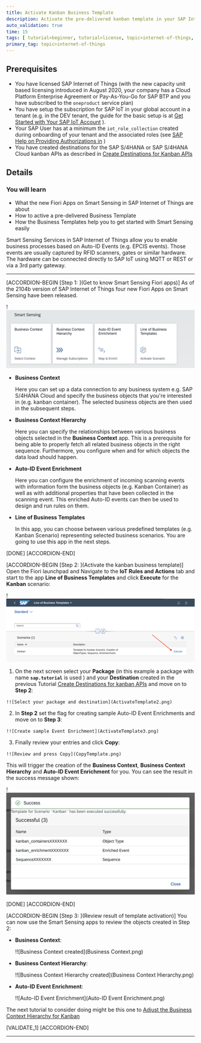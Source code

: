```yaml
---
title: Activate Kanban Business Template
description: Activate the pre-delivered kanban template in your SAP Internet of Things tenant, which will create the Business Context, Business Context Hierarchy and Auto-ID Event Enrichment objects for you automatically.
auto_validation: true
time: 15
tags: [ tutorial>beginner, tutorial>license, topic>internet-of-things, products>sap-internet-of-things, products>sap-business-technology-platform]
primary_tag: topic>internet-of-things
---
```


## Prerequisites
- You have licensed SAP Internet of Things (with the new capacity unit based licensing introduced in August 2020, your company has a Cloud Platform Enterprise Agreement or Pay-As-You-Go for SAP BTP and you have subscribed to the `oneproduct` service plan)
 - You have setup the subscription for SAP IoT in your global account in a tenant (e.g. in the DEV tenant, the guide for the basic setup is at [Get Started with Your SAP IoT Account](https://help.sap.com/viewer/195126f4601945cba0886cbbcbf3d364/latest/en-US/bfe6a46a13d14222949072bf330ff2f4.html) ).
 - Your SAP User has at a minimum the `iot_role_collection` created during onboarding of your tenant and the associated roles (see [SAP Help on Providing Authorizations in](https://help.sap.com/viewer/195126f4601945cba0886cbbcbf3d364/latest/en-US/2810dd61e0a8446d839c936f341ec46d.html ) )
 - You have created destinations for the SAP S/4HANA or SAP S/4HANA Cloud kanban APIs as described in [Create Destinations for Kanban APIs](iot-autoid-kanban-destination)

## Details
### You will learn
  - What the new Fiori Apps on Smart Sensing in SAP Internet of Things are about
  - How to active a pre-delivered Business Template
  - How the Business Templates help you to get started with Smart Sensing easily

Smart Sensing Services in SAP Internet of Things allow you to enable business processes based on Auto-ID Events (e.g. EPCIS events). Those events are usually captured by RFID scanners, gates or similar hardware. The hardware can be connected directly to SAP IoT using MQTT or REST or via a 3rd party gateway.

---

[ACCORDION-BEGIN [Step 1: ](Get to know Smart Sensing Fiori apps)]
As of the 2104b version of SAP Internet of Things four new Fiori Apps on Smart Sensing have been released.

!![Smart Sensing Apps in Fiori Launchpad](SmartSensing.png)

  - **Business Context**

      Here you can set up a data connection to any business system e.g. SAP S/4HANA Cloud and specify the business objects that you're interested in (e.g. kanban container). The selected business objects are then used in the subsequent steps.

  - **Business Context Hierarchy**

      Here you can specify the relationships between various business objects selected in the **Business Context** app. This is a prerequisite for being able to properly fetch all related business objects in the right sequence. Furthermore, you configure when and for which objects the data load should happen.

  - **Auto-ID Event Enrichment**

      Here you can configure the enrichment of incoming scanning events with information form the business objects (e.g. Kanban Container) as well as with additional properties that have been collected in the scanning event. This enriched Auto-ID events can then be used to design and run rules on them.

  - **Line of Business Templates**

      In this app, you can choose between various predefined templates (e.g. Kanban Scenario) representing selected business scenarios. You are going to use this app in the next steps.

[DONE]
[ACCORDION-END]

[ACCORDION-BEGIN [Step 2: ](Activate the kanban business template)]
Open the Fiori launchpad and Navigate to the **IoT Rules and Actions** tab and start to the app **Line of Business Templates** and click **Execute** for the **Kanban** scenario:

!![Start Line of Business Templates App](ActivateTemplate1.png)

  1.    On the next screen select your **Package** (in this example a package with name  **`sap.tutorial`** is used ) and your **Destination** created in the previous Tutorial [Create Destinations for kanban APIs](iot-autoid-kanban-destination) and move on to **Step 2**:

    !![Select your package and destination](ActivateTemplate2.png)

  2.    In **Step 2** set the flag for creating sample Auto-ID Event Enrichments and move on to **Step 3**:

    !![Create sample Event Enrichment](ActivateTemplate3.png)

  3.    Finally review your entries and click **Copy**:

    !![Review and press Copy](CopyTemplate.png)

This will trigger the creation of the **Business Context**, **Business Context Hierarchy** and **Auto-ID Event Enrichment** for you. You can see the result in the success message shown:

!![Review and press Copy](SuccessofTemplateCopy.png)

[DONE]
[ACCORDION-END]


[ACCORDION-BEGIN [Step 3: ](Review result of template activation)]
You can now use the Smart Sensing apps to review the objects created in Step 2:

  - **Business Context**:

    !![Business Context created](Business Context.png)

  - **Business Context Hierarchy**:

    !![Business Context Hierarchy created](Business Context Hierarchy.png)

  - **Auto-ID Event Enrichment**:

    !![Auto-ID Event Enrichment](Auto-ID Event Enrichment.png)

The next tutorial to consider doing might be this one to [Adjust the Business Context Hierarchy for Kanban](iot-autoid-kanban-dls)

[VALIDATE_1]
[ACCORDION-END]


---
